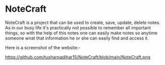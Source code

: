 # NoteCraft

NoteCraft is a project that can be used to create, save, update, delete notes. As in our busy life it's practically not possible to remember all important things,
so with the help of this notes one can easily make notes so anytime someone wnat that information he or she can easily find and access it.

Here is a screenshot of the website:-

https://github.com/tusharpadihar15/NoteCraft/blob/main/NoteCraft.png
